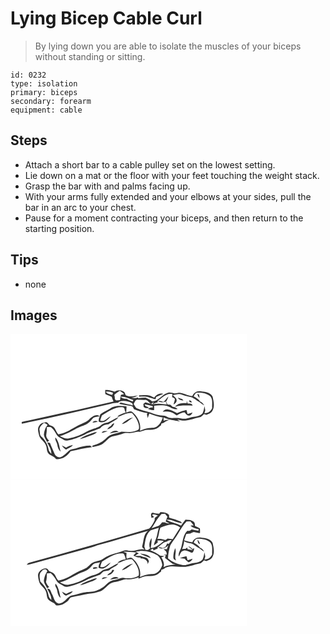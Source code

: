 # Lying Bicep Cable Curl
> By lying down you are able to isolate the muscles of your biceps without standing or sitting.

``` 
id: 0232 
type: isolation 
primary: biceps 
secondary: forearm 
equipment: cable 
``` 

## Steps

 - Attach a short bar to a cable pulley set on the lowest setting.
 - Lie down on a mat or the floor with your feet touching the weight stack.
 - Grasp the bar with and palms facing up.
 - With your arms fully extended and your elbows at your sides, pull the bar in an arc to your chest.
 - Pause for a moment contracting your biceps, and then return to the starting position.

## Tips

 - none

## Images

<svg width="284pt" height="175pt" viewBox="0 0 284 175" xmlns="http://www.w3.org/2000/svg">
  <g fill="#FFF">
    <path d="M0 0h284v175H0V0m113.68 67.35c0 1.64-.1 3.29.13 4.92 2.43 1.35 5.12 2.16 7.65 3.32.59 1.93 1.27 3.85 2.18 5.66-14.42 3.16-28.75 6.67-43.14 9.94-22.42 4.56-44.68 9.88-67.08 14.51.04.52.13 1.58.18 2.11 35.59-7.29 71.02-15.36 106.36-23.78 3.01-.71 6.06-1.46 9.17-1.26.32-.32.97-.97 1.29-1.3 5.17-1.94 10.79-.62 15.6 1.72.24.68.72 2.04.95 2.72-4.88-1.65-10.06-2.15-14.98-3.68-.52.61-1.04 1.21-1.56 1.82 4.61 1.02 9.27 1.79 13.94 2.48 2.2.05 2.91 2.14 3.76 3.78 5.25 2.04 10.62 3.85 16.2 4.69-.12.35-.35 1.06-.47 1.41l-.32-.34c.42 1.68.8 3.37 1.11 5.08.58-1.87 1.16-3.74 1.96-5.52 5.27 1.94 10.6 4.01 16.2 4.77-1.36 4.23-3.65 8.45-7.43 10.96-2.14 1.49-4.86 1.31-7.35 1.44-4.48.01-8.63 1.93-12.74 3.48 1.9-8.45-2.77-17.07-9.05-22.48-2.18-1.97-5.08.07-7.43.56.29-2.44.34-4.9.46-7.35-5.82-.61-11.89-1.18-17.43 1.19-4.38 3.16-9.59 4.95-13.88 8.24-1.07 1.55-.81 3.64-1.91 5.22-.1 1.18-.19 2.37-.26 3.55 5.92 3.06 11.16-2.16 14.57-6.46-4.27 1.71-7.38 7.36-12.64 5.27.41-2.12 1.26-4.12 1.98-6.14 7.76-4.57 15.77-10.82 25.31-9.82 2.25.6 1.91 3.56 2.47 5.26l.47-1.17.03 3.71-.42-1.32c-3.16 1.58-7.24 1.99-9.41 5.09 5.9-1.44 11.18-5.39 17.54-4.74 4.15 4.14 7.27 9.36 8.46 15.14.01 1.86.69 4.81-1.71 5.45-6.05 3-12.84 2.33-19.3 1.9-5.83 2.51-12.93 2.28-17.58 7.14-4.36 4.7-10.24 7.75-16.42 9.3-1.09.09-.84 1.25-.87 2.01 3.15-.62 6.33-1.23 9.37-2.31 4.76-1.88 7.62-6.42 11.73-9.26 3.05-1.54 6.49-1.96 9.79-2.69 2.68-.63 5.15-1.94 7.84-2.53 3.03-.29 6.12.32 9.14-.29 2.92-.37 5.76-1.86 8.75-1.16 2.41-.77 4.78-1.73 7.26-2.26 3.67-.55 7.48.18 11.06-1.02 2.94-.66 5.16-2.79 7.44-4.6.1-.54.3-1.61.39-2.14 1.72-.37 3.37-.97 4.66-2.21 1.76-.81 3.51-1.62 5.28-2.42-2.47.1-4.9.47-7.21 1.36l-.12-4.06c6.28 2.81 13.19 3.32 19.8 4.96-.84-.61-2.52-1.83-3.35-2.44 3.21.67 6.48 1.61 9.81 1.3 5.74-.34 11.03-2.85 16.65-3.87 2.48-.3 3.99-2.5 5.71-4.05l2.84.96c2.85-1.17 6.25-2.31 7.46-5.47 2.63-5.09 1.14-11.02-.01-16.31-2.67-5.18-9.39-5.64-14.5-6.44-4.16-.8-8.39 1.74-9.83 5.7-5.04-.01-9.24-3.1-14.14-3.72-2.69-.48-5.35.93-8.03.35-2.64-.34-5.49-1.58-8.04-.2-6.75 2.05-10.58 10.01-18.09 10-2.28-2.07-5.18-3.18-7.93-4.46-2.93.17-5.87.27-8.77.71-.1-.21-.3-.65-.4-.87-2.56 1.09-5.29.82-7.95.37 2.9-.34 5.64-1.34 8.07-2.97-4.8.78-10.23 2.46-14.75-.25-.42-1-.78-2.01-1.1-3.05-3.13-3.48-8.23-3.4-12.05-1.14-2.02-.67-4.09-1.19-6.16-1.68a37.67 37.67 0 0 0-5.21-.32m58.86 9.2c-2.55-1-4.78-3.06-7.66-2.94-3.54-.1-7.08.14-10.63.01l.08 1.71c2.23-.12 4.47-.29 6.71-.16 4.62.04 8.66 2.64 13.18 3.26l.44-2.63c2.88-1.28 5.81-2.44 8.64-3.83-4.31-.99-8.48.88-10.76 4.58m-77.07 24.89c-3.7 4.83-9.97 5.92-14.97 8.86-7.47 3.86-14.52 9.14-23.09 10.22-2.11-2.19-2.95-5.16-4.66-7.61-1.39-2.03-3.95-2.6-6.07-3.55-1.14-1.21-2-2.96-3.69-3.45-3.33.22-6.97 1.37-8.64 4.52-2.55 3.37-.77 7.73-.01 11.42 1.18 4.62 5.99 6.81 7.85 11.03 1.65 2.9.98 6.49 2.48 9.42 2.2 3.96 7.55 4 9.91 7.86 7.18 1.24 13.69-3.66 17.52-9.28 8.53-1.78 17.05-4.07 25.76-4.89-.74-.61-1.47-1.22-2.2-1.83-5.68-.05-11.24 1.3-16.59 3.09-3.17 1.03-6.9.92-9.46 3.33-2.95 2.7-5.65 6.03-9.57 7.31-3.17.97-6.38-1.51-7.38-4.43-1.58-4.22-3.72-8.2-5.19-12.46-1.08-.52-2.23-.85-3.44-.69 2.13 4.3 5.24 8.58 4.97 13.61-1.27-1.5-2.93-2.93-3.25-4.98-1-5.86-3.98-11.29-8.34-15.32-2.85-2.06-1.82-5.85-2.73-8.82.28-3.59 3.05-5.88 5.5-8.15 1.61.57 3.1 1.38 4.29 2.63-2.78 3.3-4.05 7.57-4.41 11.8.35 3.22 2.67 5.7 3.8 8.64.85-.48 1.7-.94 2.52-1.45-1.8-1.87-4.04-4.26-3.47-7.09.6-3.1.63-6.26.76-9.41 1.66.16 3.48-.38 5.05.37 2.88 2.32 4.82 5.56 6.61 8.75 1.2 2.4 3.79 3.47 6.01 4.71 2.11 1.06 4.11 2.98 6.67 2.4 7.38-.98 14.25-4.13 21.05-7.02 5.8-3.7 12.74-4.96 18.83-7.94 2.25-3.48 6.2-4.28 10.03-4.7 3.74-3.11 8.83-4.52 11.83-8.48-3.8 1.22-7.16 3.4-10.59 5.38-3.06 1.96-7.17 1.43-9.94 3.95-4.74 4.58-11.83 4.49-17.24 7.83-6.81 4.02-14.25 7.17-22.07 8.48-3.83.71-7.35-1.22-10.63-2.92 7.49-1.81 13.99-6.08 20.84-9.42 4.38-2.42 9.59-3.2 13.53-6.43 2.36-1.61 3.77-4.17 5.85-6.07 2.21-1.44 5.03-1.29 7.53-1.71-3.51-3.61-8.54-.04-11.56 2.49m38.09 6.76c5.33-.96 9.11-5.26 13.6-7.96-5.27 1.09-9.9 4.14-13.6 7.96m-35.15-1.6c2.16-.21 4.31-.59 6.41-1.15-2.14-1.37-5.16-1.47-6.41 1.15m22.15 3.91c-1.73 1.05-3.44 2.21-4.51 4 3.96-.6 7.43-3.23 8.43-7.2-1.87.28-2.96 1.72-3.92 3.2m-11.18 8.37c2.5-.43 4.96-1.12 7.26-2.19-2.48.01-6.16-.89-7.26 2.19m9.88.55c3.51-.63 7-1.39 10.56-1.78-3.15-2.82-7.98-.93-10.56 1.78m-21.15-.35c-5.06 2.23-10.65 3.51-14.89 7.27 4.16-.96 8.06-2.73 12.08-4.11 2.99-1.19 6.33-2.02 8.52-4.56-1.98.11-3.9.6-5.71 1.4m-41.93 14c.43 3.13 1.47 6.34 4.13 8.29-1.89-5.82-2.05-12.4-6.42-17.13-.99 3.22 2.05 5.73 2.29 8.84m10.56 3.48c-1.68-.92-3.35-1.85-5.1-2.62 1.19 2.1 2.97 3.75 5.05 4.96 2.66-1.99 6.34-2.66 8.21-5.59-2.91.54-5.7 1.59-8.16 3.25z"/>
    <path d="M114.26 69.57c3-.85 5.94.2 8.78 1.06-.33.92-.66 1.84-1 2.75-2.72-1.01-5.87-1.35-7.78-3.81zM124.56 73.09c2.05-1.78 4.36-3.22 6.6-4.75 1.77 1.27 3.5 2.59 5.25 3.88-1.31.33-2.61.65-3.91.95-.47 2.11-.86 4.24-1.07 6.39-1.57.11-3.13.23-4.68.35-.5-.52-.98-1.05-1.47-1.57 0-1.78-.26-3.54-.72-5.25zM219.74 75.09c1.15-1.73 1.9-4.51 4.36-4.63 5.5-.23 11.66.69 15.82 4.59 3.15 4.02 1.75 9.41 2.08 14.1-1.63 3.77-5.04 6.27-9.24 6.14.31-1.2.64-2.39.98-3.58-.32-1.68-.62-3.36-.96-5.03-.5 2.97-.91 6.02-2.34 8.71-2.79 3.01-6.91 3.63-10.75 4.2-3.24.3-6.24 1.76-9.46 2.2-3.79.63-7.41-1.36-11.21-.91-3.81-.11-8.1.9-11.43-1.52-2.51-1.76-5.69-1.25-8.56-1.73-3.87-.67-7.61-1.94-11.25-3.39-5.45-1.63-11.12-2.66-16.33-5.04-1.76-1.16-2.43-3.36-3.65-5 1.14-1.88 1.62-4.72 4.11-5.31 3.05.12 6.09.4 9.15.36 3.27-.4 4.99 3.12 7.31 4.76-2.17-.57-4.3-1.24-6.43-1.94-.84.68-1.68 1.35-2.51 2.04l.39 3.56c1.93 1.31 4.12 2.23 6.19.59-1.85-.91-4.59-1.09-5.04-3.65 3.32.5 6.54 1.43 9.79 2.24-.02.39-.07 1.16-.1 1.54-2.07-.05-4.07.37-5.78 1.58 2.37 1.04 4.89 1.67 7.48 1.57.04-1.75.06-3.51.07-5.26 5.55-.65 11.31-1.01 16.73.65 3.69 1.34 7.16 4.42 11.36 3.19-1.7-1.36-3.61-2.46-5.84-2.53-1.01-.84-1.99-1.7-2.96-2.56-1.05-.11-2.1-.21-3.15-.32-.64-1.11-1.27-2.21-1.89-3.32 1.28-1.95 2.2-4.09 2.83-6.33-2.06 2.23-3.75 4.8-6.11 6.75-1.97-.88-4.04-1.67-6.24-1.17 2.74 1.94 6.02 1.85 8.99.5.38.9 1.14 2.71 1.51 3.61-3.25-.21-6.48-.77-9.74-.86-3.13.06-6.24.71-9.38.33 1.1-.91 2.22-1.79 3.36-2.64l-1.35 2.63c2-.68 4-1.39 6.02-2.03l.04-1.77c5.4-3.66 10.46-9.95 17.8-8.09-.13.86-.38 2.58-.5 3.44 1.11.79 2.67 1.12 3.37 2.39-.16 2.31-1.24 4.44-1.63 6.71 1.53-1.31 3.7-2.57 3.74-4.86.1-2.96-2.91-4.52-4.65-6.42 3.45-.44 7-2.17 10.46-.88 3.32.97 6.47 2.49 9.93 2.93 4.6.65 7.74 4.41 11.79 6.32a38.28 38.28 0 0 0 5.54 3.89c-1.05-2.1-2.7-3.75-4.86-4.67-1.99-2.74-4.9-4.55-7.86-6.08m4.36-3.11c.67 1.82 1.15 3.84 2.88 4.98-.24-1.37-.5-2.75-.78-4.12-.52-.21-1.58-.64-2.1-.86m-23.2 4.52c1.21 2.68 3.87 3.33 6.6 3.48-.37-.43-1.09-1.28-1.46-1.71-1.73-.55-3.43-1.17-5.14-1.77m13.41 3.58c-.29 1.43 1.93 2.73 3.11 1.97.14-1.32-1.98-2.68-3.11-1.97m-2.85.15c-.02.74-.05 2.21-.07 2.94-4.94-.21-10.66.11-13.98 4.36 6.89-2.11 14.01-1.54 21.1-1.4-.68-2.93-3.74-2.24-5.95-2.6a22.41 22.41 0 0 1-1.1-3.3M182.7 93.31c3.06.11 6.22-.6 9.2.4 2.91.62 5.14 2.7 7.66 4.14 2.81-1.87 5.86-3.48 9.3-3.72 1.59 1.74 3.27 4.66 6.07 3.87 1.95-.31 2.74-2.21 3.61-3.71-2.01.63-4.02 1.28-6.05 1.83l-1.29-4.71c-3.92.68-7.55 2.3-11.28 3.6-3.5-1.64-6.88-3.73-10.81-4.22-2.45-.63-4.92.57-6.41 2.52z"/>
    <path d="M132.1 75.48c5.37-.49 10.25 2.47 15.33 3.81-.21.45-.62 1.36-.83 1.82-2.48-.8-5.07-1.48-7.09-3.21-2.72.08-5.35-.52-7.41-2.42zM131.26 119.3c.56.53.56.53 0 0z"/>
  </g>
  <g fill="#333">
    <path d="M113.68 67.35c1.75-.01 3.49.09 5.21.32 2.07.49 4.14 1.01 6.16 1.68 3.82-2.26 8.92-2.34 12.05 1.14.32 1.04.68 2.05 1.1 3.05 4.52 2.71 9.95 1.03 14.75.25a18.21 18.21 0 0 1-8.07 2.97c2.66.45 5.39.72 7.95-.37.1.22.3.66.4.87 2.9-.44 5.84-.54 8.77-.71 2.75 1.28 5.65 2.39 7.93 4.46 7.51.01 11.34-7.95 18.09-10 2.55-1.38 5.4-.14 8.04.2 2.68.58 5.34-.83 8.03-.35 4.9.62 9.1 3.71 14.14 3.72 1.44-3.96 5.67-6.5 9.83-5.7 5.11.8 11.83 1.26 14.5 6.44 1.15 5.29 2.64 11.22.01 16.31-1.21 3.16-4.61 4.3-7.46 5.47l-2.84-.96c-1.72 1.55-3.23 3.75-5.71 4.05-5.62 1.02-10.91 3.53-16.65 3.87-3.33.31-6.6-.63-9.81-1.3.83.61 2.51 1.83 3.35 2.44-6.61-1.64-13.52-2.15-19.8-4.96l.12 4.06c2.31-.89 4.74-1.26 7.21-1.36-1.77.8-3.52 1.61-5.28 2.42-1.29 1.24-2.94 1.84-4.66 2.21-.09.53-.29 1.6-.39 2.14-2.28 1.81-4.5 3.94-7.44 4.6-3.58 1.2-7.39.47-11.06 1.02-2.48.53-4.85 1.49-7.26 2.26-2.99-.7-5.83.79-8.75 1.16-3.02.61-6.11 0-9.14.29-2.69.59-5.16 1.9-7.84 2.53-3.3.73-6.74 1.15-9.79 2.69-4.11 2.84-6.97 7.38-11.73 9.26-3.04 1.08-6.22 1.69-9.37 2.31.03-.76-.22-1.92.87-2.01 6.18-1.55 12.06-4.6 16.42-9.3 4.65-4.86 11.75-4.63 17.58-7.14 6.46.43 13.25 1.1 19.3-1.9 2.4-.64 1.72-3.59 1.71-5.45-1.19-5.78-4.31-11-8.46-15.14-6.36-.65-11.64 3.3-17.54 4.74 2.17-3.1 6.25-3.51 9.41-5.09l.42 1.32-.03-3.71-.47 1.17c-.56-1.7-.22-4.66-2.47-5.26-9.54-1-17.55 5.25-25.31 9.82-.72 2.02-1.57 4.02-1.98 6.14 5.26 2.09 8.37-3.56 12.64-5.27-3.41 4.3-8.65 9.52-14.57 6.46.07-1.18.16-2.37.26-3.55 1.1-1.58.84-3.67 1.91-5.22 4.29-3.29 9.5-5.08 13.88-8.24 5.54-2.37 11.61-1.8 17.43-1.19-.12 2.45-.17 4.91-.46 7.35 2.35-.49 5.25-2.53 7.43-.56 6.28 5.41 10.95 14.03 9.05 22.48 4.11-1.55 8.26-3.47 12.74-3.48 2.49-.13 5.21.05 7.35-1.44 3.78-2.51 6.07-6.73 7.43-10.96-5.6-.76-10.93-2.83-16.2-4.77-.8 1.78-1.38 3.65-1.96 5.52-.31-1.71-.69-3.4-1.11-5.08l.32.34c.12-.35.35-1.06.47-1.41-5.58-.84-10.95-2.65-16.2-4.69-.85-1.64-1.56-3.73-3.76-3.78-4.67-.69-9.33-1.46-13.94-2.48.52-.61 1.04-1.21 1.56-1.82 4.92 1.53 10.1 2.03 14.98 3.68-.23-.68-.71-2.04-.95-2.72-4.81-2.34-10.43-3.66-15.6-1.72-.32.33-.97.98-1.29 1.3-3.11-.2-6.16.55-9.17 1.26-35.34 8.42-70.77 16.49-106.36 23.78-.05-.53-.14-1.59-.18-2.11 22.4-4.63 44.66-9.95 67.08-14.51 14.39-3.27 28.72-6.78 43.14-9.94-.91-1.81-1.59-3.73-2.18-5.66-2.53-1.16-5.22-1.97-7.65-3.32-.23-1.63-.13-3.28-.13-4.92m.58 2.22c1.91 2.46 5.06 2.8 7.78 3.81.34-.91.67-1.83 1-2.75-2.84-.86-5.78-1.91-8.78-1.06m10.3 3.52c.46 1.71.72 3.47.72 5.25.49.52.97 1.05 1.47 1.57 1.55-.12 3.11-.24 4.68-.35.21-2.15.6-4.28 1.07-6.39 1.3-.3 2.6-.62 3.91-.95-1.75-1.29-3.48-2.61-5.25-3.88-2.24 1.53-4.55 2.97-6.6 4.75m95.18 2c2.96 1.53 5.87 3.34 7.86 6.08 2.16.92 3.81 2.57 4.86 4.67a38.28 38.28 0 0 1-5.54-3.89c-4.05-1.91-7.19-5.67-11.79-6.32-3.46-.44-6.61-1.96-9.93-2.93-3.46-1.29-7.01.44-10.46.88 1.74 1.9 4.75 3.46 4.65 6.42-.04 2.29-2.21 3.55-3.74 4.86.39-2.27 1.47-4.4 1.63-6.71-.7-1.27-2.26-1.6-3.37-2.39.12-.86.37-2.58.5-3.44-7.34-1.86-12.4 4.43-17.8 8.09l-.04 1.77c-2.02.64-4.02 1.35-6.02 2.03l1.35-2.63c-1.14.85-2.26 1.73-3.36 2.64 3.14.38 6.25-.27 9.38-.33 3.26.09 6.49.65 9.74.86-.37-.9-1.13-2.71-1.51-3.61-2.97 1.35-6.25 1.44-8.99-.5 2.2-.5 4.27.29 6.24 1.17 2.36-1.95 4.05-4.52 6.11-6.75-.63 2.24-1.55 4.38-2.83 6.33.62 1.11 1.25 2.21 1.89 3.32 1.05.11 2.1.21 3.15.32.97.86 1.95 1.72 2.96 2.56 2.23.07 4.14 1.17 5.84 2.53-4.2 1.23-7.67-1.85-11.36-3.19-5.42-1.66-11.18-1.3-16.73-.65-.01 1.75-.03 3.51-.07 5.26-2.59.1-5.11-.53-7.48-1.57 1.71-1.21 3.71-1.63 5.78-1.58.03-.38.08-1.15.1-1.54-3.25-.81-6.47-1.74-9.79-2.24.45 2.56 3.19 2.74 5.04 3.65-2.07 1.64-4.26.72-6.19-.59l-.39-3.56c.83-.69 1.67-1.36 2.51-2.04 2.13.7 4.26 1.37 6.43 1.94-2.32-1.64-4.04-5.16-7.31-4.76-3.06.04-6.1-.24-9.15-.36-2.49.59-2.97 3.43-4.11 5.31 1.22 1.64 1.89 3.84 3.65 5 5.21 2.38 10.88 3.41 16.33 5.04 3.64 1.45 7.38 2.72 11.25 3.39 2.87.48 6.05-.03 8.56 1.73 3.33 2.42 7.62 1.41 11.43 1.52 3.8-.45 7.42 1.54 11.21.91 3.22-.44 6.22-1.9 9.46-2.2 3.84-.57 7.96-1.19 10.75-4.2 1.43-2.69 1.84-5.74 2.34-8.71.34 1.67.64 3.35.96 5.03-.34 1.19-.67 2.38-.98 3.58 4.2.13 7.61-2.37 9.24-6.14-.33-4.69 1.07-10.08-2.08-14.1-4.16-3.9-10.32-4.82-15.82-4.59-2.46.12-3.21 2.9-4.36 4.63m-87.64.39c2.06 1.9 4.69 2.5 7.41 2.42 2.02 1.73 4.61 2.41 7.09 3.21.21-.46.62-1.37.83-1.82-5.08-1.34-9.96-4.3-15.33-3.81m-.84 43.82c.56.53.56.53 0 0z"/>
    <path d="M172.54 76.55c2.28-3.7 6.45-5.57 10.76-4.58-2.83 1.39-5.76 2.55-8.64 3.83l-.44 2.63c-4.52-.62-8.56-3.22-13.18-3.26-2.24-.13-4.48.04-6.71.16l-.08-1.71c3.55.13 7.09-.11 10.63-.01 2.88-.12 5.11 1.94 7.66 2.94zM224.1 71.98c.52.22 1.58.65 2.1.86.28 1.37.54 2.75.78 4.12-1.73-1.14-2.21-3.16-2.88-4.98zM200.9 76.5c1.71.6 3.41 1.22 5.14 1.77.37.43 1.09 1.28 1.46 1.71-2.73-.15-5.39-.8-6.6-3.48zM214.31 80.08c1.13-.71 3.25.65 3.11 1.97-1.18.76-3.4-.54-3.11-1.97zM211.46 80.23c.28 1.13.65 2.23 1.1 3.3 2.21.36 5.27-.33 5.95 2.6-7.09-.14-14.21-.71-21.1 1.4 3.32-4.25 9.04-4.57 13.98-4.36.02-.73.05-2.2.07-2.94zM182.7 93.31c1.49-1.95 3.96-3.15 6.41-2.52 3.93.49 7.31 2.58 10.81 4.22 3.73-1.3 7.36-2.92 11.28-3.6l1.29 4.71c2.03-.55 4.04-1.2 6.05-1.83-.87 1.5-1.66 3.4-3.61 3.71-2.8.79-4.48-2.13-6.07-3.87-3.44.24-6.49 1.85-9.3 3.72-2.52-1.44-4.75-3.52-7.66-4.14-2.98-1-6.14-.29-9.2-.4zM95.47 101.44c3.02-2.53 8.05-6.1 11.56-2.49-2.5.42-5.32.27-7.53 1.71-2.08 1.9-3.49 4.46-5.85 6.07-3.94 3.23-9.15 4.01-13.53 6.43-6.85 3.34-13.35 7.61-20.84 9.42 3.28 1.7 6.8 3.63 10.63 2.92 7.82-1.31 15.26-4.46 22.07-8.48 5.41-3.34 12.5-3.25 17.24-7.83 2.77-2.52 6.88-1.99 9.94-3.95 3.43-1.98 6.79-4.16 10.59-5.38-3 3.96-8.09 5.37-11.83 8.48-3.83.42-7.78 1.22-10.03 4.7-6.09 2.98-13.03 4.24-18.83 7.94-6.8 2.89-13.67 6.04-21.05 7.02-2.56.58-4.56-1.34-6.67-2.4-2.22-1.24-4.81-2.31-6.01-4.71-1.79-3.19-3.73-6.43-6.61-8.75-1.57-.75-3.39-.21-5.05-.37-.13 3.15-.16 6.31-.76 9.41-.57 2.83 1.67 5.22 3.47 7.09-.82.51-1.67.97-2.52 1.45-1.13-2.94-3.45-5.42-3.8-8.64.36-4.23 1.63-8.5 4.41-11.8-1.19-1.25-2.68-2.06-4.29-2.63-2.45 2.27-5.22 4.56-5.5 8.15.91 2.97-.12 6.76 2.73 8.82 4.36 4.03 7.34 9.46 8.34 15.32.32 2.05 1.98 3.48 3.25 4.98.27-5.03-2.84-9.31-4.97-13.61 1.21-.16 2.36.17 3.44.69 1.47 4.26 3.61 8.24 5.19 12.46 1 2.92 4.21 5.4 7.38 4.43 3.92-1.28 6.62-4.61 9.57-7.31 2.56-2.41 6.29-2.3 9.46-3.33 5.35-1.79 10.91-3.14 16.59-3.09.73.61 1.46 1.22 2.2 1.83-8.71.82-17.23 3.11-25.76 4.89-3.83 5.62-10.34 10.52-17.52 9.28-2.36-3.86-7.71-3.9-9.91-7.86-1.5-2.93-.83-6.52-2.48-9.42-1.86-4.22-6.67-6.41-7.85-11.03-.76-3.69-2.54-8.05.01-11.42 1.67-3.15 5.31-4.3 8.64-4.52 1.69.49 2.55 2.24 3.69 3.45 2.12.95 4.68 1.52 6.07 3.55 1.71 2.45 2.55 5.42 4.66 7.61 8.57-1.08 15.62-6.36 23.09-10.22 5-2.94 11.27-4.03 14.97-8.86zM133.56 108.2c3.7-3.82 8.33-6.87 13.6-7.96-4.49 2.7-8.27 7-13.6 7.96z"/>
    <path d="M98.41 106.6c1.25-2.62 4.27-2.52 6.41-1.15-2.1.56-4.25.94-6.41 1.15zM120.56 110.51c.96-1.48 2.05-2.92 3.92-3.2-1 3.97-4.47 6.6-8.43 7.2 1.07-1.79 2.78-2.95 4.51-4zM109.38 118.88c1.1-3.08 4.78-2.18 7.26-2.19-2.3 1.07-4.76 1.76-7.26 2.19zM119.26 119.43c2.58-2.71 7.41-4.6 10.56-1.78-3.56.39-7.05 1.15-10.56 1.78zM98.11 119.08c1.81-.8 3.73-1.29 5.71-1.4-2.19 2.54-5.53 3.37-8.52 4.56-4.02 1.38-7.92 3.15-12.08 4.11 4.24-3.76 9.83-5.04 14.89-7.27zM56.18 133.08c-.24-3.11-3.28-5.62-2.29-8.84 4.37 4.73 4.53 11.31 6.42 17.13-2.66-1.95-3.7-5.16-4.13-8.29zM66.74 136.56c2.46-1.66 5.25-2.71 8.16-3.25-1.87 2.93-5.55 3.6-8.21 5.59-2.08-1.21-3.86-2.86-5.05-4.96 1.75.77 3.42 1.7 5.1 2.62z"/>
  </g>
</svg>

<svg width="284pt" height="175pt" viewBox="0 0 284 175" xmlns="http://www.w3.org/2000/svg">
  <g fill="#FFF">
    <path d="M0 0h284v175H0V0m179.87 38.51c-.39.47-1.18 1.4-1.57 1.87l-4.37-.36c-1.47-.48-3.04-1.38-4.56-.53-1.47 1.63-.4 4.08-.16 5.96 1.09-.34 2.25-.53 3.24-1.12-.62-.6-1.88-1.78-2.51-2.37 1.76-2.15 4.95.19 7.12.63-1.87 1.27-4.79 2.35-3.92 5.21-1.73 3.71-3.64 7.56-6.67 10.36-47.7 14.16-95.61 27.62-143.58 40.89-1.53.29-2.67 1.29-3.37 2.64 3.87-.38 7.57-1.65 11.31-2.66 22.21-6.11 44.39-12.31 66.59-18.44 2.33-.65 4.54-1.65 6.81-2.47 20.42-4.96 40.34-11.76 60.66-17.12-5.51 4.4-4.85 11.87-6.76 18.01-.73 1.97 1.58 3.03 2.63 4.19-6.14-1.72-11.65 2.73-17.75 1.62-2.48-.19-5.09-1.29-7.47-.1-2.35 1-4.79 1.73-7.2 2.55-6.31 1.32-12.26 3.9-17.66 7.4-3.87 2.81-9.08 2.24-12.97 4.99-2.48 1.4-3.9 4.07-6.38 5.45-3.53 1.99-7.43 3.2-10.93 5.23-7.42 3.85-14.42 9.05-22.91 10.18-2.19-2.08-2.97-5.06-4.64-7.49-1.4-2.11-4.02-2.75-6.22-3.7-1.28-1.3-2.39-4-4.68-3.31-4.35.21-8.34 3.45-8.97 7.83.12 2.98.71 5.96 1.62 8.8 1.34 3.93 5.36 5.94 7.22 9.55 1.79 2.84 1.49 6.34 2.48 9.45 1.91 4.52 7.74 4.43 10.2 8.48 5.53 1.2 10.55-1.89 14.55-5.33 1.43-1.51 2.14-4.08 4.48-4.37 6.84-1.15 13.55-2.97 20.41-4.03 4.62-.57 9.27-1.3 13.67-2.86 4.79-1.86 7.65-6.43 11.78-9.27 3.01-1.55 6.44-1.95 9.71-2.67 3.63-.81 6.97-3.13 10.83-2.61 4.77.43 9.48-.67 13.93-2.29-.14.42-.41 1.27-.54 1.69 2.89-1.16 5.78-2.41 8.85-3.07 3.68-.54 7.51.21 11.1-1.01 2.93-.67 5.12-2.81 7.41-4.61.09-.54.28-1.63.38-2.17 1.74-.3 3.44-.85 4.6-2.28 6.74-3.26 14.23-1.1 21.35-1.14 6.78.4 13.02-2.66 19.55-3.91 2.49-.29 4-2.48 5.71-4.05.7.24 2.11.72 2.81.97 2.87-1.16 6.27-2.33 7.5-5.48 2.62-5.1 1.13-11.03-.01-16.33-2.7-5.18-9.41-5.67-14.55-6.44-4.12-.78-8.38 1.71-9.73 5.68-3.41-.33-6.72-1.14-9.91-2.35.85-2.52 1.7-5.06 2.49-7.6 1.6-.36 3.24-.53 4.88-.53 1.36-.61 2.69-1.31 4.13-1.76 2.5.53 4.97 1.27 7.55 1.22 0-1.86.12-3.74-.15-5.58-1.87-1-3.85-1.8-5.75-2.73-.38-1.76.02-3.94-1.55-5.2-1.3-1.3-3.19-1.6-4.84-2.24-1.73-.09-3.46-.18-5.18-.25-1.84 2.3-3.69 4.61-5.32 7.07-5.48-3.15-12.06-3.65-17.41-6.99 6.56-.9 12.18 4.09 18.72 3.96-.47-.45-1.4-1.36-1.86-1.81-4.41-1.99-9.12-3.33-13.75-4.73-.01-.81-.04-2.42-.05-3.23-2.73-2.82-6.65-3.49-10.42-3.29z"/>
    <path d="M178.14 44.19c1.02-1.14 2-2.32 2.96-3.51 1.44-.1 2.88-.21 4.33-.33.98 1.19 1.97 2.37 2.94 3.58-.8 1.92-1.49 3.88-2.17 5.85 1.56.75 3.11 1.52 4.69 2.22-1.84-.25-3.71-.4-5.39-1.26-.89-.01-2.68-.02-3.57-.02-1.3 1.36-2.32 3.11-3.96 4.1-2.84 1.13-5.84 1.81-8.67 2.97 3.13-4.41 5.37-9.42 8.84-13.6zM211.24 49.63c1.55-.01 3.12-.05 4.69-.13 1.37 1.58 2.71 3.19 3.93 4.9-1.01.03-3.01.1-4.01.13 2.8 2.42 6.31 3.7 9.95 4.24l-.3 2.06c-2.76-.39-5.49-.97-8.18-1.68-1.26 1.63-3.06 2.23-5.02 1.53-5.27 4.97-5.46 12.69-7.2 19.26-.91 3.98-4.11 7.44-3.12 11.74 1.68-2.46 2.08-6.41 5.57-6.99 3.86-1.35 6.96 1.99 10.51 2.59 1.66-1.49 2.19-3.67 2.38-5.8-.51.31-1.52.94-2.02 1.26-1.49-1.44-3.16-2.68-5.13-3.36 1.67 1.79 3.71 3.12 5.6 4.65a76.09 76.09 0 0 1-6.39-1.09l-.44-2.2c-.42.39-1.26 1.16-1.67 1.55-1.11.12-3.33.35-4.44.47 1.21-3.1 2.19-6.3 2.46-9.62 2.92 2.78 7.29 1.83 10.59 3.79 2.69 1.6 5.12 3.62 7.93 5.04 1.69 1.43 3.52 2.72 5.42 3.87-.9-2.17-2.57-3.81-4.76-4.64-1.91-2.8-4.92-4.41-7.69-6.18.88-2.14 2.28-4.96 5.04-4.61 5.24 0 11.05.9 14.98 4.66 3.15 4 1.75 9.38 2.08 14.06-1.6 3.77-5.02 6.29-9.22 6.13.32-1.19.64-2.37.98-3.55-.33-1.67-.65-3.35-1.03-5.01-.47 2.97-.86 6.06-2.35 8.72-2.51 2.63-6.08 3.57-9.58 3.94-4.69.41-9.02 3.03-13.81 2.57-6.57-.99-12.84-3.78-17.94-8.04.02-5.36 1.26-10.62 2.74-15.74 3.05-4.95 6.72-9.53 9.67-14.56 2.87-4.91 5.76-9.88 9.78-13.96m13.09 21.82c.49 2.04.39 4.8 3.02 5.33-.52-2.03-1.35-3.99-3.02-5.33M197.57 81.5c-1.29 3.73-2.35 7.67-2.1 11.64.02 1.87 1.95 2.54 3.33 3.25-2.83-4.75.94-10.02-1.23-14.89m5.63 12.05c1.99.26 3.98.49 5.98.71 1.11 1.9 2.76 3.32 4.66 4.39 2.08-.87 3.9-2.18 4.68-4.39-2 .63-3.98 1.31-5.98 1.88-.45-1.58-.89-3.15-1.34-4.73-2.69.64-5.36 1.31-8 2.14zM180 56.93c5.9-2.03 12.49-5.41 18.74-2.76 1.79.57 3.38 1.62 4.89 2.72-2.99 4.63-5.81 9.36-8.92 13.92-2.04-.27-4.08-.51-6.13-.72-1.17.5-2.16 2.34-3.6 1.52-2.81-1-5.78-1.53-8.75-.96 2.13-4.33 1.78-9.38 3.77-13.72z"/>
    <path d="M168.26 60.18c3.14-1.29 6.53-1.84 9.72-3.02-.93 3.17-1.6 6.41-2.23 9.65-.8 3.98-3.26 7.44-3.69 11.52 1.69-1.09 3.22-2.41 4.8-3.67-.14-.53-.42-1.6-.56-2.14 2.59-.19 5.18-.05 7.73.48-4.62 3.86-9.48 8.15-15.76 8.63.56-3.99 1.36-7.99.95-12.04-2.35 3.48-3.51 8.37-1.78 12.33-.82.63-1.63 1.27-2.44 1.91-1.04-.09-2.08-.17-3.12-.26-.38-1.29-.8-2.56-1.26-3.82 1.12-6.93 1.63-14.91 7.64-19.57z"/>
    <path d="M187.84 73.61c1.52-1.45 3.52-1.67 5.54-1.66-1.21 1.64-2.46 3.24-3.72 4.83-.36-.27-1.09-.81-1.45-1.08-.77 1.45-1.54 2.9-2.29 4.35-.98.5-1.96.99-2.93 1.49-1.81-.64-3.66-1.14-5.57-1.32 3.36 3.76 9.12 1.14 11.96-1.97-.43 1.16-1.27 3.48-1.69 4.64l-4.09-.06c2.26 1.58 4.56 3.53 3.63 6.65-.87-.05-2.61-.14-3.48-.19l2.47.88c-.2.78-.6 2.34-.81 3.13 3.01 2.47 6.24 4.66 9.24 7.14 1.17.27 2.34.55 3.51.84-4.94.42-9.99.87-14.48 3.18 1.35-4.15-.47-8.29-2.67-11.76 1.24-.45 2.48-.91 3.71-1.39-1.6-.22-3.19-.42-4.8-.53-3.77-2.85-8.04-4.9-12.34-6.78 1.17-.66 2.36-1.3 3.54-1.95.07.81.19 1.61.37 2.41 1.63-.91 3.33-1.68 5.05-2.39.03-.41.07-1.23.09-1.64 3.8-2.19 6.56-6.47 11.21-6.82z"/>
    <path d="M150.17 86.06c8.85-2.82 18.63-.29 26.43 4.33 3.13 3.02 5.18 7.31 5.53 11.63-1.65 5.24-6.04 10.99-12.12 10.69-5.15-.23-9.98 1.65-14.67 3.5 1.82-8.44-2.82-17.05-9.11-22.43-1.96-1.88-4.64-.09-6.74.46-.78-2.22-.27-4.63-.23-6.92-1.22-.43-2.43-.86-3.63-1.32 5.08-.19 10.12.77 15.2.74-1.1 1.21-2.21 2.41-3.36 3.56 2.47 1.68 5.25 2.98 8.33 2.36.12.35.37 1.05.49 1.4 4.26-.71 8.79 2.44 8.28 7.02.5-1.27 1.03-2.52 1.59-3.75-.71-1.41-1.16-3.17-2.69-3.94-2.28-1.29-5.16-.88-7.34-2.4-2.26 0-4.52.01-6.78-.01 1.56-1.06 3.11-2.13 4.68-3.18-1.32-.52-2.62-1.05-3.86-1.74m5.26 2.09c4.1 2.31 8.6 3.88 13.05 5.35-2.77-4.35-8.42-4.71-13.05-5.35z"/>
    <path d="M109.72 97.89c7.5-4.46 15.22-10.34 24.4-9.88 2.31-.37 2.66 2.38 3.37 3.91.25 1.04.48 2.09.71 3.14-3.6.42-7.77 1.45-9.98 4.59 5.87-1.48 11.14-5.42 17.48-4.73 4.9 5.18 9.7 12.34 8.08 19.77-5.31 3.05-11.75 3.69-17.73 2.73-3.64-.82-6.74 1.76-10.23 2.23-4.08.49-7.92 2.43-10.79 5.36-3.36 3.54-7.7 6.04-12.23 7.76-4.76 1.75-9.91 1.1-14.81 2.09-4.49.69-8.66 2.6-13.13 3.37-7.02.79-9.66 10.03-17.05 9.85-5.16-1.09-5.71-7.05-7.81-10.96-1.45-2.58-1.92-7.76-5.98-6.76 2.17 4.24 5.18 8.52 5.01 13.5-1.66-1.66-3.3-3.51-3.49-5.97-1.12-6.44-5.28-11.64-9.78-16.14-.55-4.07-2.17-9.49 1.67-12.51 1.48-1.76 4.44-3.25 6.13-.9 1.47.94-.54 2.35-.8 3.45-1.52 2.48-2.08 5.39-2.69 8.19-.35 3.68 2.58 6.5 3.78 9.75.86-.49 1.73-.96 2.57-1.49-1.87-1.58-2.98-3.77-3.88-6 1.09-3.32 1.02-6.81 1.12-10.25 1.51-.13 3.02-.27 4.54-.42 2.9 2.69 5.35 5.85 7.16 9.39 1.2 2.37 3.77 3.42 5.97 4.65 2.13 1.08 4.17 3.01 6.77 2.39 7.33-.99 14.16-4.12 20.91-6.98 5.72-3.55 12.33-5.09 18.5-7.64 1.09-.93 1.97-2.06 3.04-3.01 2.49-2.1 6.35-.77 8.77-2.94 3.27-2.78 7.95-3.84 10.37-7.58-5.67 1.61-9.97 6.31-15.87 7.2-1.93.38-3.73 1.25-5.18 2.59-4.69 4.22-11.49 4.11-16.69 7.38-6.79 4.02-14.23 7.17-22.04 8.47-3.82.7-7.35-1.19-10.59-2.94 7.48-1.76 13.95-6.05 20.78-9.37 4.39-2.42 9.59-3.21 13.55-6.43 2.38-1.63 3.81-4.21 5.9-6.12 2.47-1.43 5.48-1.32 8.18-1.95-1.47 1.9-2 4.14-2.07 6.49 1.96.61 4.04 1.31 6.12.79 3.47-1.49 6.23-4.25 8.49-7.21-4.2 1.76-7.32 7.34-12.53 5.25.36-2.12 1.27-4.09 1.98-6.11m23.89 10.3c5.29-.97 9.11-5.2 13.51-7.99-5.23 1.15-9.86 4.14-13.51 7.99m-34.68-3.06c.15 3.02 4.14.15 5.83.41-1.72-1.35-3.92-1.3-5.83-.41m23.26 2.59l-1.38 2.76c-1.83.98-3.62 2.11-4.76 3.92 3.85-.33 7.03-2.98 8.42-6.51-.77-.02-1.52-.08-2.28-.17m-12.64 11.21c2.41-.48 4.8-1.16 7-2.27-2.38.11-6.27-.97-7 2.27m9.91.55c3.39-.78 6.81-1.46 10.28-1.75-2.87-2.99-7.99-1.14-10.28 1.75m-22.75.15c-4.51 1.97-9.53 3.1-13.19 6.62 4.06-.9 7.84-2.66 11.75-4 2.98-1.2 6.37-1.96 8.5-4.57-2.49.08-4.8.99-7.06 1.95M55.91 132c.62 3.42 1.34 7.15 4.32 9.35-1.68-5.8-2.08-12.18-6.1-17.02-1.54 2.7 1.44 5.06 1.78 7.67m10.86 4.55c-1.66-.92-3.34-1.83-5.07-2.6 1.25 1.96 2.69 4.34 5.23 4.63 2.7-1.6 6.25-2.38 7.86-5.31-2.84.62-5.6 1.63-8.02 3.28z"/>
  </g>
  <g fill="#333">
    <path d="M179.87 38.51c3.77-.2 7.69.47 10.42 3.29.01.81.04 2.42.05 3.23 4.63 1.4 9.34 2.74 13.75 4.73.46.45 1.39 1.36 1.86 1.81-6.54.13-12.16-4.86-18.72-3.96 5.35 3.34 11.93 3.84 17.41 6.99 1.63-2.46 3.48-4.77 5.32-7.07 1.72.07 3.45.16 5.18.25 1.65.64 3.54.94 4.84 2.24 1.57 1.26 1.17 3.44 1.55 5.2 1.9.93 3.88 1.73 5.75 2.73.27 1.84.15 3.72.15 5.58-2.58.05-5.05-.69-7.55-1.22-1.44.45-2.77 1.15-4.13 1.76-1.64 0-3.28.17-4.88.53-.79 2.54-1.64 5.08-2.49 7.6 3.19 1.21 6.5 2.02 9.91 2.35 1.35-3.97 5.61-6.46 9.73-5.68 5.14.77 11.85 1.26 14.55 6.44 1.14 5.3 2.63 11.23.01 16.33-1.23 3.15-4.63 4.32-7.5 5.48-.7-.25-2.11-.73-2.81-.97-1.71 1.57-3.22 3.76-5.71 4.05-6.53 1.25-12.77 4.31-19.55 3.91-7.12.04-14.61-2.12-21.35 1.14-1.16 1.43-2.86 1.98-4.6 2.28-.1.54-.29 1.63-.38 2.17-2.29 1.8-4.48 3.94-7.41 4.61-3.59 1.22-7.42.47-11.1 1.01-3.07.66-5.96 1.91-8.85 3.07.13-.42.4-1.27.54-1.69-4.45 1.62-9.16 2.72-13.93 2.29-3.86-.52-7.2 1.8-10.83 2.61-3.27.72-6.7 1.12-9.71 2.67-4.13 2.84-6.99 7.41-11.78 9.27-4.4 1.56-9.05 2.29-13.67 2.86-6.86 1.06-13.57 2.88-20.41 4.03-2.34.29-3.05 2.86-4.48 4.37-4 3.44-9.02 6.53-14.55 5.33-2.46-4.05-8.29-3.96-10.2-8.48-.99-3.11-.69-6.61-2.48-9.45-1.86-3.61-5.88-5.62-7.22-9.55-.91-2.84-1.5-5.82-1.62-8.8.63-4.38 4.62-7.62 8.97-7.83 2.29-.69 3.4 2.01 4.68 3.31 2.2.95 4.82 1.59 6.22 3.7 1.67 2.43 2.45 5.41 4.64 7.49 8.49-1.13 15.49-6.33 22.91-10.18 3.5-2.03 7.4-3.24 10.93-5.23 2.48-1.38 3.9-4.05 6.38-5.45 3.89-2.75 9.1-2.18 12.97-4.99 5.4-3.5 11.35-6.08 17.66-7.4 2.41-.82 4.85-1.55 7.2-2.55 2.38-1.19 4.99-.09 7.47.1 6.1 1.11 11.61-3.34 17.75-1.62-1.05-1.16-3.36-2.22-2.63-4.19 1.91-6.14 1.25-13.61 6.76-18.01-20.32 5.36-40.24 12.16-60.66 17.12-2.27.82-4.48 1.82-6.81 2.47-22.2 6.13-44.38 12.33-66.59 18.44-3.74 1.01-7.44 2.28-11.31 2.66.7-1.35 1.84-2.35 3.37-2.64 47.97-13.27 95.88-26.73 143.58-40.89 3.03-2.8 4.94-6.65 6.67-10.36-.87-2.86 2.05-3.94 3.92-5.21-2.17-.44-5.36-2.78-7.12-.63.63.59 1.89 1.77 2.51 2.37-.99.59-2.15.78-3.24 1.12-.24-1.88-1.31-4.33.16-5.96 1.52-.85 3.09.05 4.56.53l4.37.36c.39-.47 1.18-1.4 1.57-1.87m-1.73 5.68c-3.47 4.18-5.71 9.19-8.84 13.6 2.83-1.16 5.83-1.84 8.67-2.97 1.64-.99 2.66-2.74 3.96-4.1.89 0 2.68.01 3.57.02 1.68.86 3.55 1.01 5.39 1.26-1.58-.7-3.13-1.47-4.69-2.22.68-1.97 1.37-3.93 2.17-5.85-.97-1.21-1.96-2.39-2.94-3.58-1.45.12-2.89.23-4.33.33a89.99 89.99 0 0 1-2.96 3.51m33.1 5.44c-4.02 4.08-6.91 9.05-9.78 13.96-2.95 5.03-6.62 9.61-9.67 14.56-1.48 5.12-2.72 10.38-2.74 15.74 5.1 4.26 11.37 7.05 17.94 8.04 4.79.46 9.12-2.16 13.81-2.57 3.5-.37 7.07-1.31 9.58-3.94 1.49-2.66 1.88-5.75 2.35-8.72.38 1.66.7 3.34 1.03 5.01-.34 1.18-.66 2.36-.98 3.55 4.2.16 7.62-2.36 9.22-6.13-.33-4.68 1.07-10.06-2.08-14.06-3.93-3.76-9.74-4.66-14.98-4.66-2.76-.35-4.16 2.47-5.04 4.61 2.77 1.77 5.78 3.38 7.69 6.18 2.19.83 3.86 2.47 4.76 4.64-1.9-1.15-3.73-2.44-5.42-3.87-2.81-1.42-5.24-3.44-7.93-5.04-3.3-1.96-7.67-1.01-10.59-3.79-.27 3.32-1.25 6.52-2.46 9.62 1.11-.12 3.33-.35 4.44-.47.41-.39 1.25-1.16 1.67-1.55l.44 2.2c2.11.45 4.24.82 6.39 1.09-1.89-1.53-3.93-2.86-5.6-4.65 1.97.68 3.64 1.92 5.13 3.36.5-.32 1.51-.95 2.02-1.26-.19 2.13-.72 4.31-2.38 5.8-3.55-.6-6.65-3.94-10.51-2.59-3.49.58-3.89 4.53-5.57 6.99-.99-4.3 2.21-7.76 3.12-11.74 1.74-6.57 1.93-14.29 7.2-19.26 1.96.7 3.76.1 5.02-1.53 2.69.71 5.42 1.29 8.18 1.68l.3-2.06c-3.64-.54-7.15-1.82-9.95-4.24 1-.03 3-.1 4.01-.13-1.22-1.71-2.56-3.32-3.93-4.9-1.57.08-3.14.12-4.69.13M180 56.93c-1.99 4.34-1.64 9.39-3.77 13.72 2.97-.57 5.94-.04 8.75.96 1.44.82 2.43-1.02 3.6-1.52 2.05.21 4.09.45 6.13.72 3.11-4.56 5.93-9.29 8.92-13.92-1.51-1.1-3.1-2.15-4.89-2.72-6.25-2.65-12.84.73-18.74 2.76m-11.74 3.25c-6.01 4.66-6.52 12.64-7.64 19.57.46 1.26.88 2.53 1.26 3.82 1.04.09 2.08.17 3.12.26.81-.64 1.62-1.28 2.44-1.91-1.73-3.96-.57-8.85 1.78-12.33.41 4.05-.39 8.05-.95 12.04 6.28-.48 11.14-4.77 15.76-8.63-2.55-.53-5.14-.67-7.73-.48.14.54.42 1.61.56 2.14-1.58 1.26-3.11 2.58-4.8 3.67.43-4.08 2.89-7.54 3.69-11.52.63-3.24 1.3-6.48 2.23-9.65-3.19 1.18-6.58 1.73-9.72 3.02m19.58 13.43c-4.65.35-7.41 4.63-11.21 6.82-.02.41-.06 1.23-.09 1.64-1.72.71-3.42 1.48-5.05 2.39-.18-.8-.3-1.6-.37-2.41-1.18.65-2.37 1.29-3.54 1.95 4.3 1.88 8.57 3.93 12.34 6.78 1.61.11 3.2.31 4.8.53-1.23.48-2.47.94-3.71 1.39 2.2 3.47 4.02 7.61 2.67 11.76 4.49-2.31 9.54-2.76 14.48-3.18-1.17-.29-2.34-.57-3.51-.84-3-2.48-6.23-4.67-9.24-7.14.21-.79.61-2.35.81-3.13l-2.47-.88c.87.05 2.61.14 3.48.19.93-3.12-1.37-5.07-3.63-6.65l4.09.06c.42-1.16 1.26-3.48 1.69-4.64-2.84 3.11-8.6 5.73-11.96 1.97 1.91.18 3.76.68 5.57 1.32.97-.5 1.95-.99 2.93-1.49.75-1.45 1.52-2.9 2.29-4.35.36.27 1.09.81 1.45 1.08 1.26-1.59 2.51-3.19 3.72-4.83-2.02-.01-4.02.21-5.54 1.66m-37.67 12.45c1.24.69 2.54 1.22 3.86 1.74-1.57 1.05-3.12 2.12-4.68 3.18 2.26.02 4.52.01 6.78.01 2.18 1.52 5.06 1.11 7.34 2.4 1.53.77 1.98 2.53 2.69 3.94-.56 1.23-1.09 2.48-1.59 3.75.51-4.58-4.02-7.73-8.28-7.02-.12-.35-.37-1.05-.49-1.4-3.08.62-5.86-.68-8.33-2.36 1.15-1.15 2.26-2.35 3.36-3.56-5.08.03-10.12-.93-15.2-.74 1.2.46 2.41.89 3.63 1.32-.04 2.29-.55 4.7.23 6.92 2.1-.55 4.78-2.34 6.74-.46 6.29 5.38 10.93 13.99 9.11 22.43 4.69-1.85 9.52-3.73 14.67-3.5 6.08.3 10.47-5.45 12.12-10.69-.35-4.32-2.4-8.61-5.53-11.63-7.8-4.62-17.58-7.15-26.43-4.33m-40.45 11.83c-.71 2.02-1.62 3.99-1.98 6.11 5.21 2.09 8.33-3.49 12.53-5.25-2.26 2.96-5.02 5.72-8.49 7.21-2.08.52-4.16-.18-6.12-.79.07-2.35.6-4.59 2.07-6.49-2.7.63-5.71.52-8.18 1.95-2.09 1.91-3.52 4.49-5.9 6.12-3.96 3.22-9.16 4.01-13.55 6.43-6.83 3.32-13.3 7.61-20.78 9.37 3.24 1.75 6.77 3.64 10.59 2.94 7.81-1.3 15.25-4.45 22.04-8.47 5.2-3.27 12-3.16 16.69-7.38 1.45-1.34 3.25-2.21 5.18-2.59 5.9-.89 10.2-5.59 15.87-7.2-2.42 3.74-7.1 4.8-10.37 7.58-2.42 2.17-6.28.84-8.77 2.94-1.07.95-1.95 2.08-3.04 3.01-6.17 2.55-12.78 4.09-18.5 7.64-6.75 2.86-13.58 5.99-20.91 6.98-2.6.62-4.64-1.31-6.77-2.39-2.2-1.23-4.77-2.28-5.97-4.65-1.81-3.54-4.26-6.7-7.16-9.39-1.52.15-3.03.29-4.54.42-.1 3.44-.03 6.93-1.12 10.25.9 2.23 2.01 4.42 3.88 6-.84.53-1.71 1-2.57 1.49-1.2-3.25-4.13-6.07-3.78-9.75.61-2.8 1.17-5.71 2.69-8.19.26-1.1 2.27-2.51.8-3.45-1.69-2.35-4.65-.86-6.13.9-3.84 3.02-2.22 8.44-1.67 12.51 4.5 4.5 8.66 9.7 9.78 16.14.19 2.46 1.83 4.31 3.49 5.97.17-4.98-2.84-9.26-5.01-13.5 4.06-1 4.53 4.18 5.98 6.76 2.1 3.91 2.65 9.87 7.81 10.96 7.39.18 10.03-9.06 17.05-9.85 4.47-.77 8.64-2.68 13.13-3.37 4.9-.99 10.05-.34 14.81-2.09 4.53-1.72 8.87-4.22 12.23-7.76 2.87-2.93 6.71-4.87 10.79-5.36 3.49-.47 6.59-3.05 10.23-2.23 5.98.96 12.42.32 17.73-2.73 1.62-7.43-3.18-14.59-8.08-19.77-6.34-.69-11.61 3.25-17.48 4.73 2.21-3.14 6.38-4.17 9.98-4.59-.23-1.05-.46-2.1-.71-3.14-.71-1.53-1.06-4.28-3.37-3.91-9.18-.46-16.9 5.42-24.4 9.88z"/>
    <path d="M224.33 71.45c1.67 1.34 2.5 3.3 3.02 5.33-2.63-.53-2.53-3.29-3.02-5.33zM197.57 81.5c2.17 4.87-1.6 10.14 1.23 14.89-1.38-.71-3.31-1.38-3.33-3.25-.25-3.97.81-7.91 2.1-11.64zM155.43 88.15c4.63.64 10.28 1 13.05 5.35-4.45-1.47-8.95-3.04-13.05-5.35zM203.2 93.55c2.64-.83 5.31-1.5 8-2.14.45 1.58.89 3.15 1.34 4.73 2-.57 3.98-1.25 5.98-1.88-.78 2.21-2.6 3.52-4.68 4.39-1.9-1.07-3.55-2.49-4.66-4.39-2-.22-3.99-.45-5.98-.71zM133.61 108.19c3.65-3.85 8.28-6.84 13.51-7.99-4.4 2.79-8.22 7.02-13.51 7.99zM98.93 105.13c1.91-.89 4.11-.94 5.83.41-1.69-.26-5.68 2.61-5.83-.41zM122.19 107.72c.76.09 1.51.15 2.28.17-1.39 3.53-4.57 6.18-8.42 6.51 1.14-1.81 2.93-2.94 4.76-3.92l1.38-2.76zM109.55 118.93c.73-3.24 4.62-2.16 7-2.27-2.2 1.11-4.59 1.79-7 2.27zM119.46 119.48c2.29-2.89 7.41-4.74 10.28-1.75-3.47.29-6.89.97-10.28 1.75zM96.71 119.63c2.26-.96 4.57-1.87 7.06-1.95-2.13 2.61-5.52 3.37-8.5 4.57-3.91 1.34-7.69 3.1-11.75 4 3.66-3.52 8.68-4.65 13.19-6.62zM55.91 132c-.34-2.61-3.32-4.97-1.78-7.67 4.02 4.84 4.42 11.22 6.1 17.02-2.98-2.2-3.7-5.93-4.32-9.35zM66.77 136.55c2.42-1.65 5.18-2.66 8.02-3.28-1.61 2.93-5.16 3.71-7.86 5.31-2.54-.29-3.98-2.67-5.23-4.63 1.73.77 3.41 1.68 5.07 2.6z"/>
  </g>
</svg>
